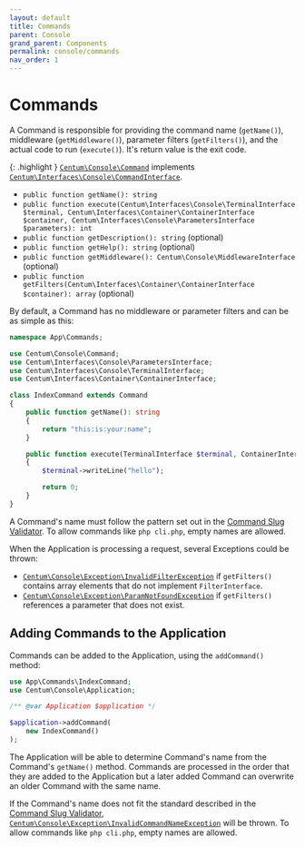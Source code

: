 ```yaml
---
layout: default
title: Commands
parent: Console
grand_parent: Components
permalink: console/commands
nav_order: 1
---
```




# Commands

A Command is responsible for providing the command name (`getName()`), middleware (`getMiddleware()`), parameter filters (`getFilters()`), and the actual code to run (`execute()`).
It's return value is the exit code.

{: .highlight }
[`Centum\Console\Command`](https://github.com/SidRoberts/centum/blob/development/src/Console/Command.php) implements [`Centum\Interfaces\Console\CommandInterface`](https://github.com/SidRoberts/centum/blob/development/src/Interfaces/Console/CommandInterface.php).

- `public function getName(): string`
- `public function execute(Centum\Interfaces\Console\TerminalInterface $terminal, Centum\Interfaces\Container\ContainerInterface $container, Centum\Interfaces\Console\ParametersInterface $parameters): int`
- `public function getDescription(): string` (optional)
- `public function getHelp(): string` (optional)
- `public function getMiddleware(): Centum\Console\MiddlewareInterface` (optional)
- `public function getFilters(Centum\Interfaces\Container\ContainerInterface $container): array` (optional)

By default, a Command has no middleware or parameter filters and can be as simple as this:

```php
namespace App\Commands;

use Centum\Console\Command;
use Centum\Interfaces\Console\ParametersInterface;
use Centum\Interfaces\Console\TerminalInterface;
use Centum\Interfaces\Container\ContainerInterface;

class IndexCommand extends Command
{
    public function getName(): string
    {
        return "this:is:your:name";
    }

    public function execute(TerminalInterface $terminal, ContainerInterface $container, ParametersInterface $parameters): int
    {
        $terminal->writeLine("hello");

        return 0;
    }
}
```

A Command's name must follow the pattern set out in the [Command Slug Validator](https://github.com/SidRoberts/centum/blob/development/src/Validator/CommandSlug.php).
To allow commands like `php cli.php`, empty names are allowed.

When the Application is processing a request, several Exceptions could be thrown:

- [`Centum\Console\Exception\InvalidFilterException`](https://github.com/SidRoberts/centum/blob/development/src/Console/Exception/InvalidFilterException.php) if `getFilters()` contains array elements that do not implement `FilterInterface`.
- [`Centum\Console\Exception\ParamNotFoundException`](https://github.com/SidRoberts/centum/blob/development/src/Console/Exception/ParamNotFoundException.php) if `getFilters()` references a parameter that does not exist.



## Adding Commands to the Application

Commands can be added to the Application, using the `addCommand()` method:

```php
use App\Commands\IndexCommand;
use Centum\Console\Application;

/** @var Application $application */

$application->addCommand(
    new IndexCommand()
);
```

The Application will be able to determine Command's name from the Command's `getName()` method.
Commands are processed in the order that they are added to the Application but a later added Command can overwrite an older Command with the same name.

If the Command's name does not fit the standard described in the [Command Slug Validator](https://github.com/SidRoberts/centum/blob/development/src/Validator/CommandSlug.php), [`Centum\Console\Exception\InvalidCommandNameException`](https://github.com/SidRoberts/centum/blob/development/src/Console/Exception/InvalidCommandNameException.php) will be thrown.
To allow commands like `php cli.php`, empty names are allowed.
